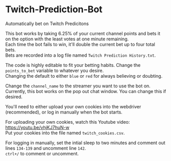 # Twitch-Prediction-Bot
Automatically bet on Twitch Predicitons

This bot works by taking 6.25% of your current channel points and bets it on the option with the least votes at one minute remaining.\
Each time the bot fails to win, it'll double the current bet up to four total bets.\
Bets are recorded into a log file named `Twitch Prediction History.txt`.

The code is highly editable to fit your betting habits.
Change the `points_to_bet` variable to whatever you desire. \
Changing the default to either `blue` or `red` for always believing or doubting.


Change the `channel_name` to the streamer you want to use the bot on.\
Currently, this bot works on the pop out chat window. You can change this if desired.

You'll need to either upload your own cookies into the webdriver (recommended), or log in manually when the bot starts.

For uploading your own cookies, watch this Youtube video: https://youtu.be/vhjKJ7huN-w \
Put your cookies into the file named `twitch_cookies.csv`.

For logging in manually, set the intial sleep to two minutes and comment out lines `134-139` and uncomment  line `142`.\
`ctrl+/` to comment or uncomment.

